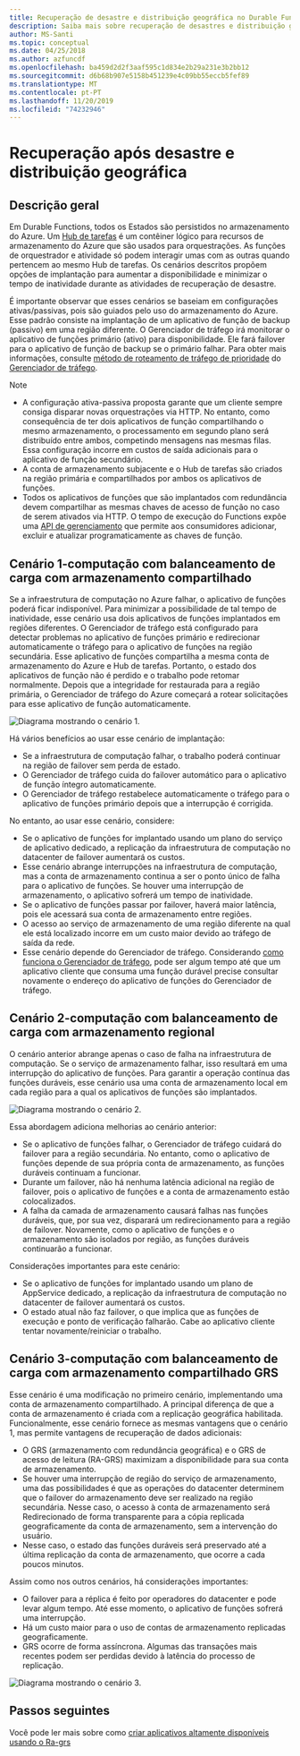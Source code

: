 ```yaml
---
title: Recuperação de desastre e distribuição geográfica no Durable Functions-Azure
description: Saiba mais sobre recuperação de desastres e distribuição geográfica no Durable Functions.
author: MS-Santi
ms.topic: conceptual
ms.date: 04/25/2018
ms.author: azfuncdf
ms.openlocfilehash: ba459d2d2f3aaf595c1d834e2b29a231e3b2bb12
ms.sourcegitcommit: d6b68b907e5158b451239e4c09bb55eccb5fef89
ms.translationtype: MT
ms.contentlocale: pt-PT
ms.lasthandoff: 11/20/2019
ms.locfileid: "74232946"
---
```

# <a name="disaster-recovery-and-geo-distribution"></a>Recuperação após desastre e distribuição geográfica

## <a name="overview"></a>Descrição geral

Em Durable Functions, todos os Estados são persistidos no armazenamento do Azure. Um [Hub de tarefas](durable-functions-task-hubs.md) é um contêiner lógico para recursos de armazenamento do Azure que são usados para orquestrações. As funções de orquestrador e atividade só podem interagir umas com as outras quando pertencem ao mesmo Hub de tarefas.
Os cenários descritos propõem opções de implantação para aumentar a disponibilidade e minimizar o tempo de inatividade durante as atividades de recuperação de desastre.

É importante observar que esses cenários se baseiam em configurações ativas/passivas, pois são guiados pelo uso do armazenamento do Azure. Esse padrão consiste na implantação de um aplicativo de função de backup (passivo) em uma região diferente. O Gerenciador de tráfego irá monitorar o aplicativo de funções primário (ativo) para disponibilidade. Ele fará failover para o aplicativo de função de backup se o primário falhar. Para obter mais informações, consulte [método de roteamento de tráfego de prioridade](../../traffic-manager/traffic-manager-routing-methods.md#priority-traffic-routing-method) do [Gerenciador de tráfego](https://azure.microsoft.com/services/traffic-manager/).

>[!NOTE]
>
> - A configuração ativa-passiva proposta garante que um cliente sempre consiga disparar novas orquestrações via HTTP. No entanto, como consequência de ter dois aplicativos de função compartilhando o mesmo armazenamento, o processamento em segundo plano será distribuído entre ambos, competindo mensagens nas mesmas filas. Essa configuração incorre em custos de saída adicionais para o aplicativo de função secundário.
> - A conta de armazenamento subjacente e o Hub de tarefas são criados na região primária e compartilhados por ambos os aplicativos de funções.
> - Todos os aplicativos de funções que são implantados com redundância devem compartilhar as mesmas chaves de acesso de função no caso de serem ativados via HTTP. O tempo de execução do Functions expõe uma [API de gerenciamento](https://github.com/Azure/azure-functions-host/wiki/Key-management-API) que permite aos consumidores adicionar, excluir e atualizar programaticamente as chaves de função.

## <a name="scenario-1---load-balanced-compute-with-shared-storage"></a>Cenário 1-computação com balanceamento de carga com armazenamento compartilhado

Se a infraestrutura de computação no Azure falhar, o aplicativo de funções poderá ficar indisponível. Para minimizar a possibilidade de tal tempo de inatividade, esse cenário usa dois aplicativos de funções implantados em regiões diferentes.
O Gerenciador de tráfego está configurado para detectar problemas no aplicativo de funções primário e redirecionar automaticamente o tráfego para o aplicativo de funções na região secundária. Esse aplicativo de funções compartilha a mesma conta de armazenamento do Azure e Hub de tarefas. Portanto, o estado dos aplicativos de função não é perdido e o trabalho pode retomar normalmente. Depois que a integridade for restaurada para a região primária, o Gerenciador de tráfego do Azure começará a rotear solicitações para esse aplicativo de função automaticamente.

![Diagrama mostrando o cenário 1.](./media/durable-functions-disaster-recovery-geo-distribution/durable-functions-geo-scenario01.png)

Há vários benefícios ao usar esse cenário de implantação:

- Se a infraestrutura de computação falhar, o trabalho poderá continuar na região de failover sem perda de estado.
- O Gerenciador de tráfego cuida do failover automático para o aplicativo de função íntegro automaticamente.
- O Gerenciador de tráfego restabelece automaticamente o tráfego para o aplicativo de funções primário depois que a interrupção é corrigida.

No entanto, ao usar esse cenário, considere:

- Se o aplicativo de funções for implantado usando um plano do serviço de aplicativo dedicado, a replicação da infraestrutura de computação no datacenter de failover aumentará os custos.
- Esse cenário abrange interrupções na infraestrutura de computação, mas a conta de armazenamento continua a ser o ponto único de falha para o aplicativo de funções. Se houver uma interrupção de armazenamento, o aplicativo sofrerá um tempo de inatividade.
- Se o aplicativo de funções passar por failover, haverá maior latência, pois ele acessará sua conta de armazenamento entre regiões.
- O acesso ao serviço de armazenamento de uma região diferente na qual ele está localizado incorre em um custo maior devido ao tráfego de saída da rede.
- Esse cenário depende do Gerenciador de tráfego. Considerando [como funciona o Gerenciador de tráfego](../../traffic-manager/traffic-manager-how-it-works.md), pode ser algum tempo até que um aplicativo cliente que consuma uma função durável precise consultar novamente o endereço do aplicativo de funções do Gerenciador de tráfego.

## <a name="scenario-2---load-balanced-compute-with-regional-storage"></a>Cenário 2-computação com balanceamento de carga com armazenamento regional

O cenário anterior abrange apenas o caso de falha na infraestrutura de computação. Se o serviço de armazenamento falhar, isso resultará em uma interrupção do aplicativo de funções.
Para garantir a operação contínua das funções duráveis, esse cenário usa uma conta de armazenamento local em cada região para a qual os aplicativos de funções são implantados.

![Diagrama mostrando o cenário 2.](./media/durable-functions-disaster-recovery-geo-distribution/durable-functions-geo-scenario02.png)

Essa abordagem adiciona melhorias ao cenário anterior:

- Se o aplicativo de funções falhar, o Gerenciador de tráfego cuidará do failover para a região secundária. No entanto, como o aplicativo de funções depende de sua própria conta de armazenamento, as funções duráveis continuam a funcionar.
- Durante um failover, não há nenhuma latência adicional na região de failover, pois o aplicativo de funções e a conta de armazenamento estão colocalizados.
- A falha da camada de armazenamento causará falhas nas funções duráveis, que, por sua vez, disparará um redirecionamento para a região de failover. Novamente, como o aplicativo de funções e o armazenamento são isolados por região, as funções duráveis continuarão a funcionar.

Considerações importantes para este cenário:

- Se o aplicativo de funções for implantado usando um plano de AppService dedicado, a replicação da infraestrutura de computação no datacenter de failover aumentará os custos.
- O estado atual não faz failover, o que implica que as funções de execução e ponto de verificação falharão. Cabe ao aplicativo cliente tentar novamente/reiniciar o trabalho.

## <a name="scenario-3---load-balanced-compute-with-grs-shared-storage"></a>Cenário 3-computação com balanceamento de carga com armazenamento compartilhado GRS

Esse cenário é uma modificação no primeiro cenário, implementando uma conta de armazenamento compartilhado. A principal diferença de que a conta de armazenamento é criada com a replicação geográfica habilitada.
Funcionalmente, esse cenário fornece as mesmas vantagens que o cenário 1, mas permite vantagens de recuperação de dados adicionais:

- O GRS (armazenamento com redundância geográfica) e o GRS de acesso de leitura (RA-GRS) maximizam a disponibilidade para sua conta de armazenamento.
- Se houver uma interrupção de região do serviço de armazenamento, uma das possibilidades é que as operações do datacenter determinem que o failover do armazenamento deve ser realizado na região secundária. Nesse caso, o acesso à conta de armazenamento será Redirecionado de forma transparente para a cópia replicada geograficamente da conta de armazenamento, sem a intervenção do usuário.
- Nesse caso, o estado das funções duráveis será preservado até a última replicação da conta de armazenamento, que ocorre a cada poucos minutos.

Assim como nos outros cenários, há considerações importantes:

- O failover para a réplica é feito por operadores do datacenter e pode levar algum tempo. Até esse momento, o aplicativo de funções sofrerá uma interrupção.
- Há um custo maior para o uso de contas de armazenamento replicadas geograficamente.
- GRS ocorre de forma assíncrona. Algumas das transações mais recentes podem ser perdidas devido à latência do processo de replicação.

![Diagrama mostrando o cenário 3.](./media/durable-functions-disaster-recovery-geo-distribution/durable-functions-geo-scenario03.png)

## <a name="next-steps"></a>Passos seguintes

Você pode ler mais sobre como [criar aplicativos altamente disponíveis usando o Ra-grs](../../storage/common/storage-designing-ha-apps-with-ragrs.md)
